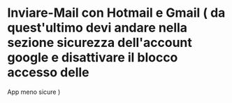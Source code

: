 # Inviare-Mail con Hotmail e Gmail ( da quest'ultimo devi andare nella sezione sicurezza dell'account google e disattivare il blocco accesso delle 
App meno sicure )
